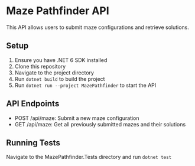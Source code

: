 # Maze Pathfinder API

This API allows users to submit maze configurations and retrieve solutions.

## Setup

1. Ensure you have .NET 6 SDK installed
2. Clone this repository
3. Navigate to the project directory
4. Run `dotnet build` to build the project
5. Run `dotnet run --project MazePathfinder` to start the API

## API Endpoints

- POST /api/maze: Submit a new maze configuration
- GET /api/maze: Get all previously submitted mazes and their solutions

## Running Tests

Navigate to the MazePathfinder.Tests directory and run `dotnet test`